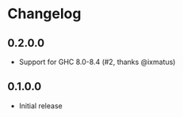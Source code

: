 # Changelog

## 0.2.0.0

* Support for GHC 8.0-8.4 (#2, thanks @ixmatus)

## 0.1.0.0

* Initial release
